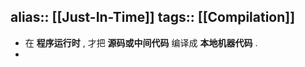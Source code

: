 alias:: [[Just-In-Time]]
tags:: [[Compilation]] 
---

- 在 **程序运行时** , 才把 **源码或中间代码** 编译成 **本地机器代码** .
-